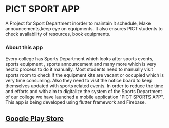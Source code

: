 # PICT SPORT APP

A Project for Sport Department inorder to maintain it schedule, Make announcements,keep eye on equipments. It also ensures PICT students to check availability of resources, book equipments. 

<h3>About this app</h3>
Every college has Sports Department which looks after sports events, sports equipment , sports announcement and many more which is very hectic process to do it manually. Most students need to manually visit sports room to check if the equipment kits are vacant or occupied which is very time consuming. Also they need to visit the notice board to keep themselves updated with sports related events. In order to reduce the time and efforts and with aim to digitalize the system of the Sports Department of our college we have launched a mobile application "PICT SPORTS APP". This app is being developed using flutter framework and Firebase.

<h2><a href="https://play.google.com/store/apps/details?id=com.pictsport.app"> Google Play Store</a></h2>
